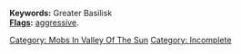 **Keywords:** Greater Basilisk  
**[Flags](:Category:_Mob_Types "wikilink"):**
[aggressive](Aggressive_Mobs "wikilink").

[Category: Mobs In Valley Of The
Sun](Category:_Mobs_In_Valley_Of_The_Sun "wikilink") [Category:
Incomplete](Category:_Incomplete "wikilink")

